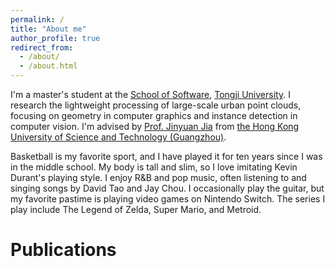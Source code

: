 ```yaml
---
permalink: /
title: "About me"
author_profile: true
redirect_from: 
  - /about/
  - /about.html
---
```


I'm a master's student at the [School of Software](https://sse.tongji.edu.cn/), [Tongji University](https://www.tongji.edu.cn/). I research the lightweight processing of large-scale urban point clouds, focusing on geometry in computer graphics and instance detection in computer vision. I'm advised by [Prof. Jinyuan Jia](https://facultyprofiles.hkust-gz.edu.cn/faculty-personal-page?id=467) from [the Hong Kong University of Science and Technology (Guangzhou)](https://www.hkust-gz.edu.cn/).

Basketball is my favorite sport, and I have played it for ten years since I was in the middle school. My body is tall and slim, so I love imitating Kevin Durant's playing style. I enjoy R&B and pop music, often listening to and singing songs by David Tao and Jay Chou. I occasionally play the guitar, but my favorite pastime is playing video games on Nintendo Switch. The series I play include The Legend of Zelda, Super Mario, and Metroid.

Publications
======


